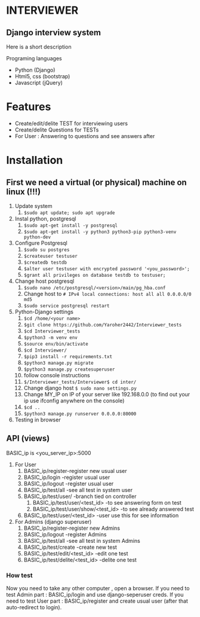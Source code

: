# INTERVIEWER
## Django interview system

Here is a short description

Programing languages
- Python (Django)
- Html5, css (bootstrap)
- Javascript (jQuery)

# Features

- Create/edit/delite TEST for interviewing users
- Create/delite Questions for TESTs
- For User : Answering to questions and see answers after

# Installation
## First we need a virtual (or physical) machine on linux (!!!)
1. Update system
    1. `$sudo apt update; sudo apt upgrade `
2. Instal python, postgresql
    1. `$sudo apt-get install -y postgresql `
    2. `$sudo apt-get install -y python3 python3-pip python3-venv python-dev`
3. Configure Postgresql
    1. `$sudo su postgres `
    2. `$createuser testuser`
    3. `$createdb testdb `
    4. `$alter user testuser with encrypted password '<you_password>'; `
    5. `$grant all privileges on database testdb to testuser;`
4. Change host postgresql  
    1. `$sudo nano /etc/postgresql/<version>/main/pg_hba.conf`
    2. Change host to ```# IPv4 local connections: host all all 0.0.0.0/0 md5```
    3. `$sudo service postgresql restart`
5. Python-Django settings
    1. `$cd /home/<your name>`
    2. `$git clone https://github.com/Yaroher2442/Interviewer_tests`
    3. `$cd Interviewer_tests`
    4. `$python3 -m venv env `
    5. `$source env/bin/activate `
    6. `$cd Interviewer/`
    7. `$pip3 install -r requirements.txt`
    8. `$python3 manage.py migrate`
    9. `$python3 manage.py createsuperuser`
    10. follow console instructions
    11. `$/Interviewer_tests/Interviewer$ cd inter/ `
    12. Change django host `$ sudo nano settings.py `
    13. Change MY_IP on IP of your server like 192.168.0.0 (to find out your ip use ifconfig anywhere on the console)
    14. `$cd .. `
    15. `$python3 manage.py runserver 0.0.0.0:80000`
6. Testing in browser

 ## API (views)  
 BASIC_ip is <you_server_ip>:5000
1. For User 
    1.  BASIC_ip/register-register new usual user
    2.  BASIC_ip/login -register  usual user
    3.  BASIC_ip/logout -register  usual user
    4.  BASIC_ip/test/all -see all test in system user
    5.  BASIC_ip/test/user/ -branch tied on controller
        1.  BASIC_ip/test/user/<test_id> -to see answering form on test
        2.  BASIC_ip/test/user/show/<test_id> -to see already answered test
    6.  BASIC_ip/test/user/<test_id> -user use this for see information
2. For Admins (django superuser)
    1.  BASIC_ip/register-register new Admins
    2.  BASIC_ip/logout -register Admins
    3.  BASIC_ip/test/all -see all test in system Admins
    4.  BASIC_ip/test/create -create new test
    5.  BASIC_ip/test/edit/<test_id> -edit one test
    6.  BASIC_ip/test/delite/<test_id> -delite one test

### How test 
Now you need to take any other computer , open a browser.
If you need to test Admin part :  BASIC_ip/login and use django-seperuser creds.
If you need to test User part :  BASIC_ip/register and create usual user (after that auto-redirect to login).











